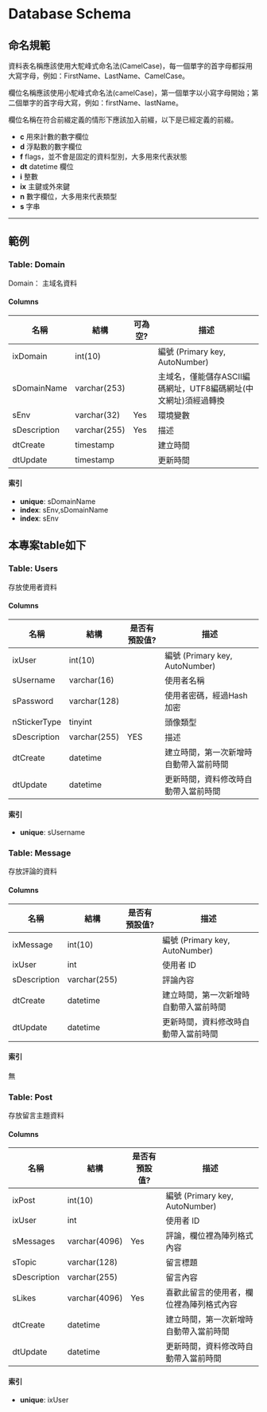 # Database Schema

## 命名規範

資料表名稱應該使用大駝峰式命名法(CamelCase)，每一個單字的首字母都採用大寫字母，例如：FirstName、LastName、CamelCase。

欄位名稱應該使用小駝峰式命名法(camelCase)，第一個單字以小寫字母開始；第二個單字的首字母大寫，例如：firstName、lastName。

欄位名稱在符合前綴定義的情形下應該加入前綴，以下是已經定義的前綴。

- **c** 用來計數的數字欄位
- **d** 浮點數的數字欄位
- **f** flags，並不會是固定的資料型別，大多用來代表狀態
- **dt** datetime 欄位
- **i** 整數
- **ix** 主鍵或外來鍵
- **n** 數字欄位，大多用來代表類型
- **s** 字串

----------

## 範例

### Table: Domain
Domain： 主域名資料

#### Columns

| 名稱         | 結構         | 可為空? | 描述                                                         |
| ------------ | ------------ | ------- | ------------------------------------------------------------ |
| ixDomain     | int(10)      |         | 編號 (Primary key, AutoNumber)                               |
| sDomainName  | varchar(253) |         | 主域名，僅能儲存ASCII編碼網址，UTF8編碼網址(中文網址)須經過轉換 |
| sEnv         | varchar(32)  | Yes     | 環境變數                                                     |
| sDescription | varchar(255) | Yes     | 描述                                                         |
| dtCreate     | timestamp    |         | 建立時間                                                     |
| dtUpdate     | timestamp    |         | 更新時間                                                     |


#### 索引
- **unique**: sDomainName
- **index**: sEnv,sDomainName
- **index**: sEnv

## 本專案table如下

### Table: Users
存放使用者資料

#### Columns

| 名稱         | 結構         | 是否有預設值? | 描述                                   |
| ------------ | ------------ | -------   | -------------------------------------- |
| ixUser       | int(10)      |           | 編號 (Primary key, AutoNumber)         |
| sUsername    | varchar(16)  |           | 使用者名稱                             |
| sPassword    | varchar(128) |           | 使用者密碼，經過Hash加密               |
| nStickerType | tinyint      |           | 頭像類型                               |
| sDescription  | varchar(255)|YES        | 描述 |
| dtCreate     | datetime     |           | 建立時間，第一次新增時自動帶入當前時間 |
| dtUpdate     | datetime     |           | 更新時間，資料修改時自動帶入當前時間   |

#### 索引
- **unique**: sUsername

### Table: Message
存放評論的資料

#### Columns

| 名稱         | 結構         | 是否有預設值? | 描述                                   |
| ------------ | ------------ | ------- | -------------------------------------- |
| ixMessage    | int(10)      |         | 編號 (Primary key, AutoNumber)|
| ixUser       | int          |         | 使用者 ID                     |
| sDescription | varchar(255) |         | 評論內容                       |
| dtCreate     | datetime     |         | 建立時間，第一次新增時自動帶入當前時間 |
| dtUpdate     | datetime     |         | 更新時間，資料修改時自動帶入當前時間   |

#### 索引
無

### Table: Post
存放留言主題資料

#### Columns

| 名稱            | 結構          | 是否有預設值? | 描述                                     |
| -------------- | ------------- | ---------- | ---------------------------------------- |
| ixPost         | int(10)       |            | 編號 (Primary key, AutoNumber)           |
| ixUser         | int           |            | 使用者 ID                                |
| sMessages      | varchar(4096) |   Yes      | 評論，欄位裡為陣列格式內容             |
| sTopic         | varchar(128)  |            | 留言標題                                 |
| sDescription   | varchar(255)  |            | 留言內容                                 |
| sLikes         | varchar(4096) |    Yes     | 喜歡此留言的使用者，欄位裡為陣列格式內容 |
| dtCreate       | datetime      |            | 建立時間，第一次新增時自動帶入當前時間   |
| dtUpdate       | datetime      |            | 更新時間，資料修改時自動帶入當前時間     |

#### 索引
- **unique**: ixUser

